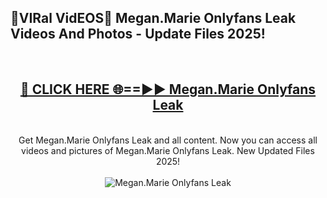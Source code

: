 <h2>🔴VIRal VidEOS🔴 Megan.Marie Onlyfans Leak Videos And Photos - Update Files 2025!</h2>
<br>
<div align="center">
<h2><a href="https://virallinks.top/odZfE0" rel="nofollow">🔴 CLICK HERE 🌐==►► Megan.Marie Onlyfans Leak</a></h2>
<br>
Get Megan.Marie Onlyfans Leak and all content. Now you can access all videos and pictures of Megan.Marie Onlyfans Leak. New Updated Files 2025!
<br>
<br>
<a href="https://virallinks.top/odZfE0" rel="nofollow" data-target="animated-image.originalLink"><img src="https://i.imgur.com/dJHk4Zq.gif)" alt="Megan.Marie Onlyfans Leak" style="max-width: 100%; display: inline-block;" data-target="animated-image.originalImage"></a>
</div>
<br>
